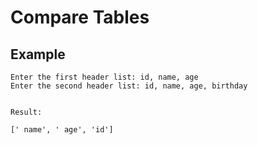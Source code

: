 # Compare Tables

## Example

```
Enter the first header list: id, name, age
Enter the second header list: id, name, age, birthday


Result:

[' name', ' age', 'id']
```
